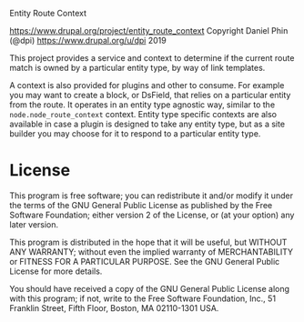 Entity Route Context

https://www.drupal.org/project/entity_route_context
Copyright Daniel Phin (@dpi) https://www.drupal.org/u/dpi 2019

This project provides a service and context to determine if the current route
match is owned by a particular entity type, by way of link templates.

A context is also provided for plugins and other to consume. For example you may
want to create a block, or DsField, that relies on a particular entity from the
route. It operates in an entity type agnostic way, similar to the
`node.node_route_context` context. Entity type specific contexts are also
available in case a plugin is designed to take any entity type, but as a site
builder you may choose for it to respond to a particular entity type.

# License

This program is free software; you can redistribute it and/or modify it under
the terms of the GNU General Public License as published by the Free Software 
Foundation; either version 2 of the License, or (at your option) any later 
version.

This program is distributed in the hope that it will be useful, but WITHOUT ANY 
WARRANTY; without even the implied warranty of MERCHANTABILITY or FITNESS FOR A 
PARTICULAR PURPOSE. See the GNU General Public License for more details.

You should have received a copy of the GNU General Public License along with 
this program; if not, write to the Free Software Foundation, Inc., 51 Franklin 
Street, Fifth Floor, Boston, MA 02110-1301 USA.
